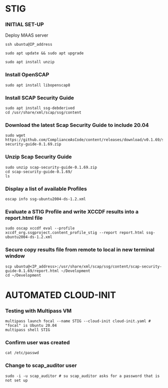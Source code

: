 # STIG

### INITIAL SET-UP
Deploy MAAS server

    ssh ubuntu@IP_address

    sudo apt update && sudo apt upgrade

    sudo apt install unzip

### Install OpenSCAP
    sudo apt install libopenscap8     

### Install SCAP Security Guide
    sudo apt install ssg-debderived    
    cd /usr/share/xml/scap/ssg/content

### Download the latest Scap Security Guide to include 20.04
    sudo wget https://github.com/ComplianceAsCode/content/releases/download/v0.1.69/scap-security-guide-0.1.69.zip     

### Unzip Scap Security Guide
    sudo unzip scap-security-guide-0.1.69.zip
    cd scap-security-guide-0.1.69/
    ls

### Display a list of available Profiles
    oscap info ssg-ubuntu2004-ds-1.2.xml

### Evaluate a STIG Profile and write XCCDF results into a report.html file
    sudo oscap xccdf eval --profile xccdf_org.ssgproject.content_profile_stig --report report.html ssg-ubuntu2004-ds-1.2.xml

### Secure copy results file from remote to local in new terminal window
    scp ubuntu@<IP_address>:/usr/share/xml/scap/ssg/content/scap-security-guide-0.1.69/report.html ~/Development
    cd ~/Development

# AUTOMATED CLOUD-INIT

### Testing with Multipass VM
    multipass launch focal --name STIG --cloud-init cloud-init.yaml # "focal" is Ubuntu 20.04
    multipass shell STIG

### Confirm user was created
    cat /etc/passwd

### Change to scap_auditor user
    sudo -i -u scap_auditor # su scap_auditor asks for a password that is not set up

